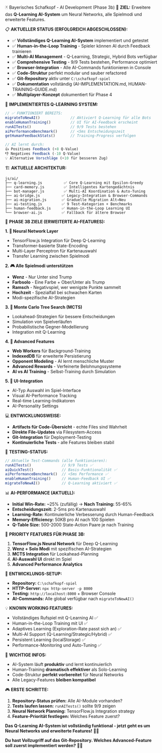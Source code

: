 🃏 Bayerisches Schafkopf - AI Development (Phase 3b)
🎯 **ZIEL:**
Erweitere das **Q-Learning AI-System** um Neural Networks, alle Spielmodi und erweiterte Features.

📋 **AKTUELLER STATUS (ERFOLGREICH ABGESCHLOSSEN):**
* ✅ **Vollständiges Q-Learning AI-System** implementiert und getestet
* ✅ **Human-in-the-Loop Training** - Spieler können AI durch Feedback trainieren
* ✅ **Multi-AI Management** - Q-Learning, Strategic, Hybrid Bots verfügbar
* ✅ **Comprehensive Testing** - 9/9 Tests bestehen, Performance optimiert
* ✅ **Browser-Integration** - Alle AI-Commands funktionieren in Console
* ✅ **Code-Struktur** perfekt modular und sauber refactored
* ✅ **Git-Repository** aktiv unter `C:\schafkopf-spiel`
* ✅ **Dokumentation** vollständig (AI-IMPLEMENTATION.md, HUMAN-TRAINING-GUIDE.md)
* ✅ **Multiplayer-Konzept** dokumentiert für Phase 4

🧠 **IMPLEMENTIERTES Q-LEARNING SYSTEM:**
```javascript
// ✅ FUNKTIONIERT BEREITS:
migrateToNewAI()              // Aktiviert Q-Learning für alle Bots
enableHumanTraining()         // UI für AI-Feedback erscheint
runAITests()                  // 9/9 Tests bestehen
aiPerformanceBenchmark()      // <5ms Entscheidungszeit
getHumanFeedbackStats()       // Training-Progress verfolgen

// AI lernt durch:
👍 Positives Feedback (+8 Q-Value)
👎 Negatives Feedback (-10 Q-Value)  
💡 Alternative Vorschläge (+10 für besseren Zug)
```

🏗️ **AKTUELLE ARCHITEKTUR:**
```
js/ai/
├── q-learning.js          ✅ Core Q-Learning mit Epsilon-Greedy
├── card-memory.js         ✅ Intelligentes Kartengedächtnis
├── bot-manager.js         ✅ Multi-AI Koordination & Auto-Tuning
├── ai-bridge.js          ✅ Legacy-Integration & Browser-Commands
├── ai-migration.js       ✅ Graduelle Migration Alt→Neu
├── ai-testing.js         ✅ 9 Test-Kategorien + Benchmarks
├── human-feedback.js     ✅ Human-in-the-Loop Learning UI
└── browser-ai.js         ✅ Fallback für ältere Browser
```

🚀 **PHASE 3B ZIELE (ERWEITERTE AI-FEATURES):**

**1. 🧠 Neural Network Layer**
* TensorFlow.js Integration für Deep Q-Learning
* Transformer-basierte State-Encoding
* Multi-Layer Perceptron für Kartenauswahl
* Transfer Learning zwischen Spielmodi

**2. 🎮 Alle Spielmodi unterstützen**
* **Wenz** - Nur Unter sind Trump
* **Farbsolo** - Eine Farbe + Ober/Unter als Trump  
* **Ramsch** - Negativspiel, wer wenigste Punkte sammelt
* **Hochzeit** - Spezialfall bei schwachen Karten
* Modi-spezifische AI-Strategien

**3. 🎯 Monte Carlo Tree Search (MCTS)**
* Lookahead-Strategien für bessere Entscheidungen
* Simulation von Spielverläufen
* Probabilistische Gegner-Modellierung
* Integration mit Q-Learning

**4. 🔧 Advanced Features**
* **Web Workers** für Background-Training
* **IndexedDB** für erweiterte Persistierung
* **Opponent Modeling** - AI lernt menschliche Muster
* **Advanced Rewards** - Verfeinerte Belohnungssysteme
* **AI vs AI Training** - Selbst-Training durch Simulation

**5. 🎨 UI-Integration**
* AI-Typ Auswahl im Spiel-Interface
* Visual AI-Performance Tracking
* Real-time Learning-Indikatoren  
* AI-Personality Settings

💻 **ENTWICKLUNGSWEISE:**
* **Artifacts für Code-Übersicht** - echte Files sind Wahrheit
* **Direkte File-Updates** via Filesystem-Access
* **Git-Integration** für Deployment-Testing
* **Kontinuierliche Tests** - alle Features bleiben stabil

🧪 **TESTING-STATUS:**
```javascript
// Aktuelle Test-Commands (alle funktionieren):
runAITests()              // 9/9 Tests ✅
aiQuickTest()             // Basis-Funktionalität ✅  
aiPerformanceBenchmark()  // <5ms Performance ✅
enableHumanTraining()     // Human-Feedback UI ✅
migrateToNewAI()          // Q-Learning aktiviert ✅
```

📊 **AI-PERFORMANCE (AKTUELL):**
* **Initial Win-Rate:** ~25% (zufällig) → **Nach Training:** 55-65%
* **Entscheidungszeit:** 2-5ms pro Kartenauswahl
* **Learning-Rate:** Kontinuierliche Verbesserung durch Human-Feedback
* **Memory-Efficiency:** 50KB pro AI nach 100 Spielen
* **Q-Table Size:** 500-2000 State-Action Paare je nach Training

🎯 **PRIORITY FEATURES FÜR PHASE 3B:**
1. **TensorFlow.js Neural Network** für Deep Q-Learning
2. **Wenz + Solo Modi** mit spezifischen AI-Strategien
3. **MCTS Integration** für Lookahead-Planning
4. **AI-Auswahl UI** direkt im Spiel
5. **Advanced Performance Analytics**

🔧 **ENTWICKLUNGS-SETUP:**
* **Repository:** `C:\schafkopf-spiel`
* **HTTP-Server:** `npx http-server -p 8000` 
* **Testing:** `http://localhost:8000` + Browser Console
* **AI-Commands:** Alle global verfügbar nach `migrateToNewAI()`

💡 **KNOWN WORKING FEATURES:**
- Vollständiges Rufspiel mit Q-Learning AI ✅
- Human-in-the-Loop Training mit UI ✅  
- Adaptives Learning (Exploration-Rate passt sich an) ✅
- Multi-AI Support (Q-Learning/Strategic/Hybrid) ✅
- Persistent Learning (localStorage) ✅
- Performance-Monitoring und Auto-Tuning ✅

🚨 **WICHTIGE INFOS:**
* AI-System läuft **produktiv** und lernt kontinuierlich
* Human-Training **dramatisch effektiver** als Solo-Learning
* Code-Struktur **perfekt vorbereitet** für Neural Networks
* Alle Legacy-Features **bleiben kompatibel**

🎮 **ERSTE SCHRITTE:**
1. **Repository-Status prüfen:** Alle AI-Module vorhanden?
2. **Tests laufen lassen:** `runAITests()` sollte 9/9 zeigen
3. **Neural Network Planning:** TensorFlow.js Integration strategy
4. **Feature-Priorität festlegen:** Welches Feature zuerst?

**Das Q-Learning AI-System ist vollständig funktional - jetzt geht es um Neural Networks und erweiterte Features!** 🧠🚀

**Du hast Vollzugriff auf das Git-Repository. Welches Advanced-Feature soll zuerst implementiert werden?** 🤖✨